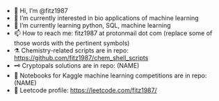 - 👋 Hi, I’m @fitz1987   
- 👀 I’m currently interested in bio applications of machine learning    
- 🌱 I’m currently learning python, SQL, machine learning     
- 📫 How to reach me: fitz1987 at protonmail dot com (replace some of those words with the pertinent symbols)     
- ⚗️ Chemistry-related scripts are in repo: https://github.com/fitz1987/chem_shell_scripts   
- 🗝 Cryptopals solutions are in repo: (NAME)       
- 📗 Notebooks for Kaggle machine learning competitions are in repo: (NAME)     
- 🧮 Leetcode profile: https://leetcode.com/fitz1987/ 

<!---
fitz1987/fitz1987 is a ✨ special ✨ repository because its `README.md` (this file) appears on your GitHub profile.
You can click the Preview link to take a look at your changes.
--->
